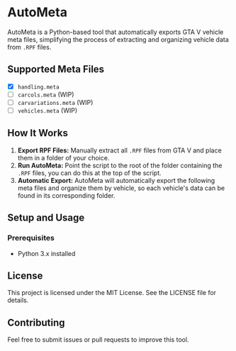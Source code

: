 # AutoMeta

AutoMeta is a Python-based tool that automatically exports GTA V vehicle meta files, simplifying the process of extracting and organizing vehicle data from `.RPF` files.

## Supported Meta Files

- [x] `handling.meta`
- [ ] `carcols.meta` (WIP)
- [ ] `carvariations.meta` (WIP)
- [ ] `vehicles.meta` (WIP)

## How It Works

1. **Export RPF Files:** Manually extract all `.RPF` files from GTA V and place them in a folder of your choice.
2. **Run AutoMeta:** Point the script to the root of the folder containing the `.RPF` files, you can do this at the top of the script.
3. **Automatic Export:** AutoMeta will automatically export the following meta files and organize them by vehicle, so each vehicle's data can be found in its corresponding folder.

## Setup and Usage

### Prerequisites
- Python 3.x installed

## License
This project is licensed under the MIT License. See the LICENSE file for details.

## Contributing
Feel free to submit issues or pull requests to improve this tool.


